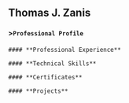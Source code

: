## Thomas J. Zanis

#### **>```Professional Profile```**

```
#### **Professional Experience**
```
```
#### **Technical Skills**
```
```
#### **Certificates**
```
```
#### **Projects**
```
